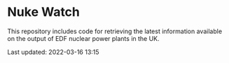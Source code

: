 # Nuke Watch

This repository includes code for retrieving the latest information available on the output of EDF nuclear power plants in the UK.

Last updated: 2022-03-16 13:15